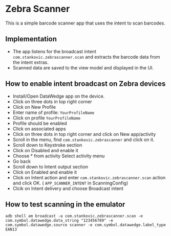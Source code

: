 # Zebra Scanner

This is a simple barcode scanner app that uses the intent to scan barcodes.

## Implementation

- The app listens for the broadcast intent `com.stankovic.zebrascanner.scan` and extracts the
  barcode data from the intent extras.
- Scanned data are saved to the view model and displayed in the UI.

## How to enable intent broadcast on Zebra devices

- Install/Open DataWedge app on the device.
- Click on three dots in top right corner
- Click on New Profile
- Enter name of profile: `YourProfileName`
- Click on profile `YourProfileName`
- Profile should be enabled
- Click on associated apps
- Click on three dots in top right corner and click on New app/activity
- Scroll in the menu, find `com.stankovic.zebrascanner` and click on it.
- Scroll down to Keystroke section
- Click on Disabled and enable it
- Choose * from activity Select activity menu
- Go back
- Scroll down to Intent output section
- Click on Enabled and enable it
- Click on Intent action and enter `com.stankovic.zebrascanner.scan` action and click OK. (
  `APP_SCANNER_INTENT` in ScanningConfig)
- Clcik on Intent delivery and choose Broadcast intent

## How to test scanning in the emulator
`adb shell am broadcast -a com.stankovic.zebrascanner.scan -e com.symbol.datawedge.data_string "123456789" -e com.symbol.datawedge.source scanner -e com.symbol.datawedge.label_type EAN13`
